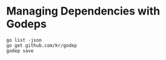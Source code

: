 # Managing Dependencies with Godeps

    go list -json
    go get github.com/kr/godep
    godep save
